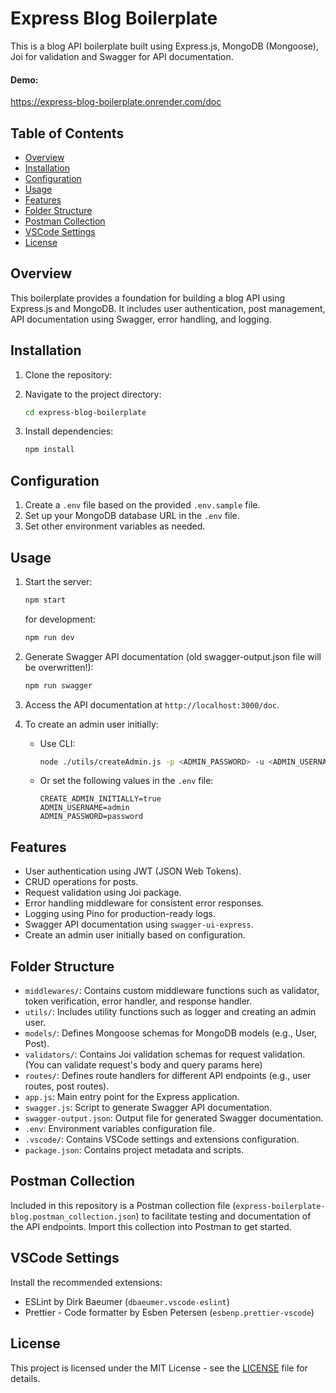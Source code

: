 # Express Blog Boilerplate
This is a blog API boilerplate built using Express.js, MongoDB (Mongoose), Joi for validation and Swagger for API documentation.

#### Demo: 
https://express-blog-boilerplate.onrender.com/doc

## Table of Contents

- [Overview](#overview)
- [Installation](#installation)
- [Configuration](#configuration)
- [Usage](#usage)
- [Features](#features)
- [Folder Structure](#folder-structure)
- [Postman Collection](#postman-collection)
- [VSCode Settings](#vscode-settings)
- [License](#license)

## Overview

This boilerplate provides a foundation for building a blog API using Express.js and MongoDB. It includes user authentication, post management, API documentation using Swagger, error handling, and logging.

## Installation

1. Clone the repository:
2. Navigate to the project directory:
   ```bash
   cd express-blog-boilerplate
   ```

3. Install dependencies:
   ```bash
   npm install
   ```

## Configuration

1. Create a `.env` file based on the provided `.env.sample` file.
2. Set up your MongoDB database URL in the `.env` file.
3. Set other environment variables as needed.

## Usage

1. Start the server:
   ```bash
   npm start
   ```
    for development:
   ```bash
   npm run dev
   ```
2. Generate Swagger API documentation (old swagger-output.json file will be overwritten!):
   ```bash
   npm run swagger
   ```

3. Access the API documentation at `http://localhost:3000/doc`.

4. To create an admin user initially:
   - Use CLI:
     ```bash
     node ./utils/createAdmin.js -p <ADMIN_PASSWORD> -u <ADMIN_USERNAME>
     ```
   - Or set the following values in the `.env` file:
     ```dotenv
     CREATE_ADMIN_INITIALLY=true
     ADMIN_USERNAME=admin
     ADMIN_PASSWORD=password
     ```

## Features

- User authentication using JWT (JSON Web Tokens).
- CRUD operations for posts.
- Request validation using Joi package.
- Error handling middleware for consistent error responses.
- Logging using Pino for production-ready logs.
- Swagger API documentation using `swagger-ui-express`.
- Create an admin user initially based on configuration.

## Folder Structure

- `middlewares/`: Contains custom middleware functions such as validator, token verification, error handler, and response handler.
- `utils/`: Includes utility functions such as logger and creating an admin user.
- `models/`: Defines Mongoose schemas for MongoDB models (e.g., User, Post).
- `validators/`: Contains Joi validation schemas for request validation. (You can validate request's body and query params here)
- `routes/`: Defines route handlers for different API endpoints (e.g., user routes, post routes).
- `app.js`: Main entry point for the Express application.
- `swagger.js`: Script to generate Swagger API documentation.
- `swagger-output.json`: Output file for generated Swagger documentation.
- `.env`: Environment variables configuration file.
- `.vscode/`: Contains VSCode settings and extensions configuration.
- `package.json`: Contains project metadata and scripts.

## Postman Collection

Included in this repository is a Postman collection file (`express-boilerplate-blog.postman_collection.json`) to facilitate testing and documentation of the API endpoints. Import this collection into Postman to get started.

## VSCode Settings
Install the recommended extensions:
   - ESLint by Dirk Baeumer (`dbaeumer.vscode-eslint`)
   - Prettier - Code formatter by Esben Petersen (`esbenp.prettier-vscode`)


## License

This project is licensed under the MIT License - see the [LICENSE](https://github.com/muzafferkadir/express-blog-boilerplate/blob/main/LICENCE) file for details.
